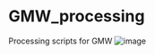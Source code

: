 # GMW_processing
 Processing scripts for GMW
![image](https://user-images.githubusercontent.com/16614636/185623442-83b30572-a5a4-4048-8a48-49ec1da82954.png)
